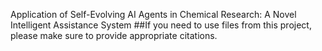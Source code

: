Application of Self-Evolving AI Agents in Chemical Research: A Novel Intelligent Assistance System
##If you need to use files from this project, please make sure to provide appropriate citations.
